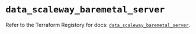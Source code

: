 # `data_scaleway_baremetal_server`

Refer to the Terraform Registory for docs: [`data_scaleway_baremetal_server`](https://registry.terraform.io/providers/scaleway/scaleway/2.19.0/docs/data-sources/baremetal_server).
